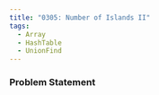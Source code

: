 ```yaml
---
title: "0305: Number of Islands II"
tags:
  - Array
  - HashTable
  - UnionFind
---
```

### Problem Statement

